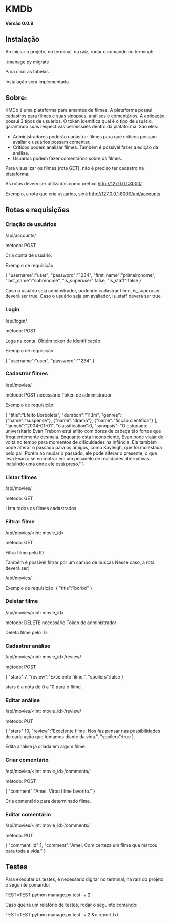 # KMDb

**Versão 0.0.9**

## Instalação

Ao iniciar o projeto, no terminal, na raiz, rodar o comando no terminal:

./manage.py migrate

Para criar as tabelas.

Instalação será implementada.


## Sobre:

KMDb é uma plataforma para amantes de filmes. A plataforma possui cadastros para filmes e suas sinopses, análises e comentários.
A aplicação possui 3 tipos de usuários. O token identifica qual é o tipo de usuário, garantindo suas respectivas permissões dentro da plataforma. São eles:
* Administradores poderão cadastrar filmes para que críticos possam avaliar e usuários possam comentar.
* Críticos podem analisar filmes. Também é possível fazer a edição da análise.
* Usuários podem fazer comentários sobre os filmes.

Para visualizar os filmes (rota GET), não é preciso ter cadastro na plataforma. 

As rotas devem ser utilizadas como prefixo http://127.0.0.1:8000/

Exemplo, a rota que cria usuários, será http://127.0.0.1:8000/api/accounts


## Rotas e requisições


### Criação de usuários

/api/accounts/

método: POST

Cria conta de usuário.

Exemplo de requisição:

{
	"username":"user",
	"password":"1234",
	"first_name":"primeironome",
	"last_name":"sobrenome",
	"is_superuser":false,
	"is_staff":false
}

Caso o usuário seja adminstrador, podendo cadastrar filme, is_superuser deverá ser true.
Caso o usuário seja um avaliador, is_staff deverá ser true.

### Login

/api/login/

método: POST

Loga na conta. Obtém token de identificação.

Exemplo de requisição:

{
	"username":"user",
	"password":"1234"
}

### Cadastrar filmes

/api/movies/

método: POST
necessário Token de administrador

Exemplo de requisição:

{
	"title":"Efeito Borboleta",
	"duration":"113m",
	"genres":[
		{"name":"suspense"},
		{"name":"drama"},
		{"name":"ficção científica"}
	],
	"launch":"2004-01-01",
	"classification":0,
	"synopsis": "O estudante universitário Evan Treborn está aflito com dores de cabeça tão fortes que frequentemente desmaia. Enquanto está inconsciente, Evan pode viajar de volta no tempo para momentos de dificuldades na infância. Ele também pode alterar o passado para os amigos, como Kayleigh, que foi molestada pelo pai. Porém ao mudar o passado, ele pode alterar o presente, o que leva Evan a se encontrar em um pesadelo de realidades alternativas, incluindo uma onde ele está preso."
}

### Listar filmes

/api/movies/

método: GET

Lista todos os filmes cadastrados.

### Filtrar filme

/api/movies/<int: movie_id>

método: GET

Filtra filme pelo ID.

Também é possível filtrar por um campo de buscas
Nesse caso, a rota deverá ser:

/api/movies/

Exemplo de requisição:
{
	"title":"borbo"
}

### Deletar filme

/api/movies/<int: movie_id>

método: DELETE
necessário Token de administrador

Deleta filme pelo ID.

### Cadastrar análise

/api/movies/<int: movie_id>/review/

método: POST

{
	"stars":7,
	"review":"Excelente filme.",
	"spoilers":false
}

stars é a nota de 0 a 10 para o filme. 

### Editar análise

/api/movies/<int: movie_id>/review/

método: PUT

{
	"stars":10,
	"review":"Excelente filme. Nos faz pensar nas possibilidades de cada ação que tomamos diante da vida.",
	"spoilers":true
}

Edita análise já criada em algum filme. 

### Criar comentário

/api/movies/<int: movie_id>/comments/

método: POST

{
	"comment":"Amei. Virou filme favorito."
}

Cria comentário para determinado filme.

### Editar comentário

/api/movies/<int: movie_id>/comments/

método: PUT

{
"comment_id":1,
"comment":"Amei. Com certeza um filme que marcou para toda a vida."
}


## Testes

Para executar os testes, é necessário digitar no terminal, na raíz do projeto o seguinte comando:

TEST=TEST python manage.py test -v 2

Caso queira um relatório de testes, rodar o seguinte comando:

TEST=TEST python manage.py test -v 2 &> report.txt

